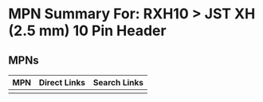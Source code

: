 



# MPN Summary For: RXH10 > JST XH (2.5 mm) 10 Pin Header

## MPNs
  

|MPN|Direct Links|Search Links|
| :--- | :--- | :--- |
||||
